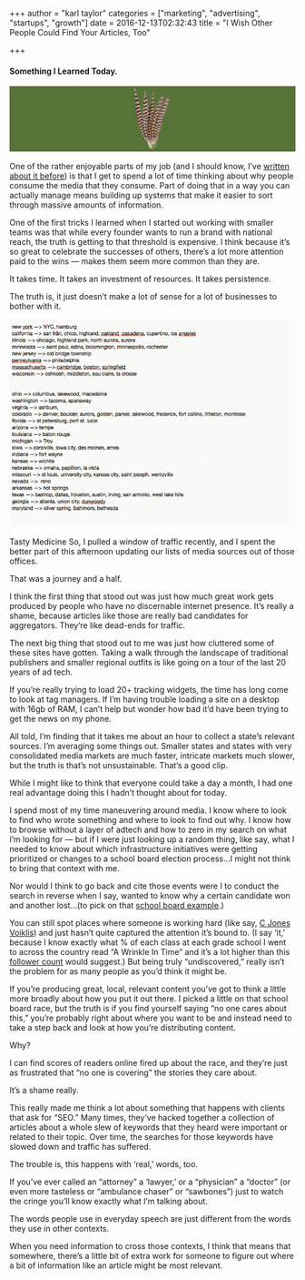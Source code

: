 +++
author = "karl taylor"
categories = ["marketing", "advertising", "startups", "growth"]
date = 2016-12-13T02:32:43
title = "I Wish Other People Could Find Your Articles, Too"

+++

 #### Something I Learned Today.

  ![](https://raw.githubusercontent.com/karljtaylor/kjt/blog/content/assets/946f5-17uixylypz8tuiuhy9w4a1g.png)  


 One of the rather enjoyable parts of my job (and I should know, I’ve [written about it before](https://bestpractices.sonnetaylor.com/blank-screen-problems-2fc35c996bf4#.fw1mfw51f)) is that I get to spend a lot of time thinking about why people consume the media that they consume. Part of doing that in a way you can actually manage means building up systems that make it easier to sort through massive amounts of information.

 One of the first tricks I learned when I started out working with smaller teams was that while every founder wants to run a brand with national reach, the truth is getting to that threshold is expensive. I think because it’s so great to celebrate the successes of others, there’s a lot more attention paid to the wins — makes them seem more common than they are.

 It takes time. It takes an investment of resources. It takes persistence.

 The truth is, it just doesn’t make a lot of sense for a lot of businesses to bother with it.

  ![](https://raw.githubusercontent.com/karljtaylor/kjt/blog/content/assets/f13cd-15-b7cxkvdidzyig-rjgika.png)

 Tasty Medicine  So, I pulled a window of traffic recently, and I spent the better part of this afternoon updating our lists of media sources out of those offices.

 That was a journey and a half.

 I think the first thing that stood out was just how much great work gets produced by people who have no discernable internet presence. It’s really a shame, because articles like those are really bad candidates for aggregators. They’re like dead-ends for traffic.

 The next big thing that stood out to me was just how cluttered some of these sites have gotten. Taking a walk through the landscape of traditional publishers and smaller regional outfits is like going on a tour of the last 20 years of ad tech.

 If you’re really trying to load 20+ tracking widgets, the time has long come to look at tag managers. If I’m having trouble loading a site on a desktop with 16gb of RAM, I can’t help but wonder how bad it’d have been trying to get the news on my phone.

 All told, I’m finding that it takes me about an hour to collect a state’s relevant sources. I’m averaging some things out. Smaller states and states with very consolidated media markets are much faster, intricate markets much slower, but the truth is that’s not unsustainable. That’s a good clip.

 While I might like to think that everyone could take a day a month, I had one real advantage doing this I hadn’t thought about for today.

 I spend most of my time maneuvering around media. I know where to look to find who wrote something and where to look to find out why. I know how to browse without a layer of adtech and how to zero in my search on what I’m looking for — but if I were just looking up a random thing, like say, what I needed to know about which infrastructure initiatives were getting prioritized or changes to a school board election process…I might not think to bring that context with me.

 Nor would I think to go back and cite those events were I to conduct the search in reverse when I say, wanted to know why a certain candidate won and another lost…(to pick on that [school board example](https://t.co/yucX5KIZlk).)

 You can still spot places where someone is working hard (like say, [C Jones Voiklis](https://twitter.com/charlottejv)) and just hasn’t quite captured the attention it’s bound to. (I say ‘it,’ because I know exactly what % of each class at each grade school I went to across the country read “A Wrinkle In Time” and it’s a lot higher than this [follower count](https://twitter.com/madeleinelengle) would suggest.) But being truly “undiscovered,” really isn’t the problem for as many people as you’d think it might be.

 If you’re producing great, local, relevant content you’ve got to think a little more broadly about how you put it out there. I picked a little on that school board race, but the truth is if you find yourself saying “no one cares about this,” you’re probably right about where you want to be and instead need to take a step back and look at how you’re distributing content.

 Why?

 I can find scores of readers online fired up about the race, and they’re just as frustrated that “no one is covering” the stories they care about.

 It’s a shame really.

 This really made me think a lot about something that happens with clients that ask for “SEO.” Many times, they’ve hacked together a collection of articles about a whole slew of keywords that they heard were important or related to their topic. Over time, the searches for those keywords have slowed down and traffic has suffered.

 The trouble is, this happens with ‘real,’ words, too.

 If you’ve ever called an “attorney” a ‘lawyer,’ or a “physician” a “doctor” (or even more tasteless or “ambulance chaser” or “sawbones”) just to watch the cringe you’ll know exactly what I’m talking about.

 The words people use in everyday speech are just different from the words they use in other contexts.

 When you need information to cross those contexts, I think that means that somewhere, there’s a little bit of extra work for someone to figure out where a bit of information like an article might be most relevant.
